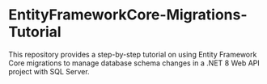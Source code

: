 # EntityFrameworkCore-Migrations-Tutorial
This repository provides a step-by-step tutorial on using Entity Framework Core migrations to manage database schema changes in a .NET 8 Web API project with SQL Server.
